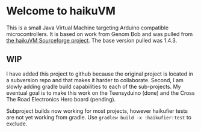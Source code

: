 # Welcome to haikuVM

This is a small Java Virtual Machine targeting Arduino compatible microcontrollers. It is based on work from Genom Bob and was pulled from [the haikuVM Sourceforge project](http://haiku-vm.sourceforge.net/). The base version pulled was 1.4.3.

## WIP

I have added this project to github because the original project is located in a subversion repo and that makes it harder to collaborate. Second, I am slowly adding gradle build capabilities to each of the sub-projects. My eventual goal is to make this work on the Teensyduino (done) and the Cross The Road Electronics Hero board (pending).

Subproject builds now working for most projects, however haikufier tests are not yet working from gradle. Use ```gradlew build -x :haikufier:test``` to exclude.
